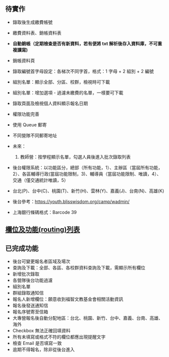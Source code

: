 ## 待實作

- 錄取後生成繳費帳號
- 繳費資料表、銷帳資料表
- **自動銷帳（定期檢查是否有新資料，若有便將 txt 解析後存入資料庫，不可重複讀寫)**
- 銷帳資料頁
- 錄取編號首字母設定：各梯次不同字首，格式：1 字母 + 2 組別 + 2 編號
- 組別名單：顯示全部、分區、校群，檢視時可下載
- 組別名單：增加選項 - 過濾未繳費的名單，一樣要可下載
- 錄取頁面及檢視個人資料顯示報名日期
- 權限功能完善
- 使用 Queue 郵寄
- 不同營隊不同郵寄地址

- 未來：
    1. 教師營：按學程顯示名單，勾選人員後進入批次錄取列表

- 後台權限系統：以功能區分，總部（所有功能，1）、主辦區（當屆所有功能，2）、各區輔導行政(當屆功能限制，3)、輔導員（當屆功能限制、唯讀，4）、交通（僅交通統計唯讀，5）

- 台北(P)、台中(C)、桃園(T)、新竹(H)、雲林(Y)、嘉義(J)、台南(N)、高雄(K)

- 後台參考：https://youth.blisswisdom.org/camp/wadmin/
- 上海銀行條碼格式：Barcode 39

## <a href="https://docs.google.com/spreadsheets/d/1UXCVFgP8OXzr2fD_aiCnSbRW_zoQ_0Vu8MakmMOYuYc/">欄位及功能(routing)列表</a>

## 已完成功能

- 後台可變更報名者區域及場次
- 查詢及下載：全部、各區、各校群資料查詢及下載，需顯示所有欄位
- 新增批次錄取
- 各營隊後台功能過濾
- 組別名單
- 群組錄取通知信
- 報名人新增欄位：願意收到福智文教基金會相關活動資訊
- 報名後發送通知信
- 報名序號寄至信箱
- 大專營報名後自動分配地區：台北、桃園、新竹、台中、嘉義、台南、高雄、海外
- Checkbox 無法正確回填資料
- 所有未填寫或格式不符的欄位都應出現提醒文字
- 檢查 Email 是否填寫一致
- 逾期不得報名，除非從後台進入